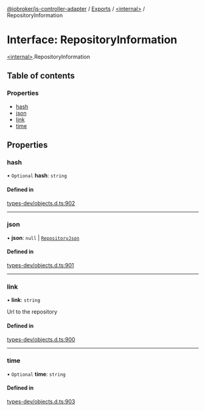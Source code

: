 [@iobroker/js-controller-adapter](../README.md) / [Exports](../modules.md) / [\<internal\>](../modules/internal_.md) / RepositoryInformation

# Interface: RepositoryInformation

[\<internal\>](../modules/internal_.md).RepositoryInformation

## Table of contents

### Properties

- [hash](internal_.RepositoryInformation.md#hash)
- [json](internal_.RepositoryInformation.md#json)
- [link](internal_.RepositoryInformation.md#link)
- [time](internal_.RepositoryInformation.md#time)

## Properties

### hash

• `Optional` **hash**: `string`

#### Defined in

[types-dev/objects.d.ts:902](https://github.com/ioBroker/ioBroker.js-controller/blob/165fc4c8/packages/types-dev/objects.d.ts#L902)

___

### json

• **json**: ``null`` \| [`RepositoryJson`](internal_.RepositoryJson.md)

#### Defined in

[types-dev/objects.d.ts:901](https://github.com/ioBroker/ioBroker.js-controller/blob/165fc4c8/packages/types-dev/objects.d.ts#L901)

___

### link

• **link**: `string`

Url to the repository

#### Defined in

[types-dev/objects.d.ts:900](https://github.com/ioBroker/ioBroker.js-controller/blob/165fc4c8/packages/types-dev/objects.d.ts#L900)

___

### time

• `Optional` **time**: `string`

#### Defined in

[types-dev/objects.d.ts:903](https://github.com/ioBroker/ioBroker.js-controller/blob/165fc4c8/packages/types-dev/objects.d.ts#L903)
